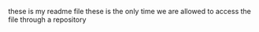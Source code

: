these is my readme file
these is the only time we are allowed to access the file through a repository
